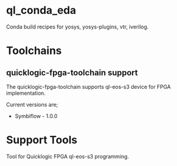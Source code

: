 # ql_conda_eda

Conda build recipes for yosys, yosys-plugins, vtr, iverilog.


# Toolchains

## quicklogic-fpga-toolchain support

The quicklogic-fpga-toolchain supports ql-eos-s3 device for FPGA implementation.

Current versions are;

 * Symbiflow - 1.0.0


# Support Tools

Tool for Quicklogic FPGA ql-eos-s3 programming.
 
